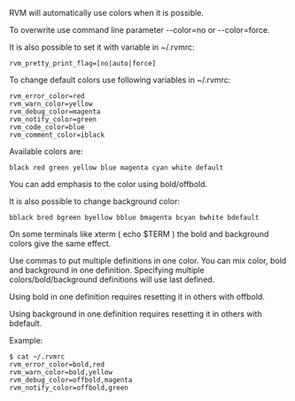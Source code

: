 RVM will automatically use colors when it is possible.

To overwrite use command line parameter --color=no or --color=force.

It is also possible to set it with variable in ~/.rvmrc:

    rvm_pretty_print_flag=[no|auto|force]


To change default colors use following variables in ~/.rvmrc:

    rvm_error_color=red
    rvm_warn_color=yellow
    rvm_debug_color=magenta
    rvm_notify_color=green
    rvm_code_color=blue
    rvm_comment_color=iblack

Available colors are:

    black red green yellow blue magenta cyan white default

You can add emphasis to the color using bold/offbold.

It is also possible to change background color:

    bblack bred bgreen byellow bblue bmagenta bcyan bwhite bdefault

On some terminals like xterm ( echo $TERM ) the bold and background colors give the same effect.

Use commas to put multiple definitions in one color.  You can mix color, bold and background in one definition.
Specifying multiple colors/bold/background definitions will use last defined.

Using bold in one definition requires resetting it in others with offbold.

Using background in one definition requires resetting it in others with bdefault.

Example:

    $ cat ~/.rvmrc
    rvm_error_color=bold,red
    rvm_warn_color=bold,yellow
    rvm_debug_color=offbold,magenta
    rvm_notify_color=offbold,green
